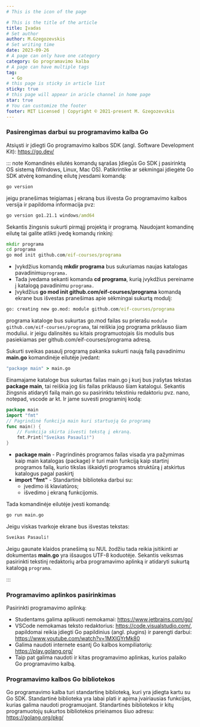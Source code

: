 ```yaml
---
# This is the icon of the page

# This is the title of the article
title: Įvadas
# Set author
author: M.Gzegozevskis
# Set writing time
date: 2023-09-26
# A page can only have one category
category: Go programavimo kalba
# A page can have multiple tags
tag:
  - Go
# this page is sticky in article list
sticky: true
# this page will appear in aricle channel in home page
star: true
# You can customize the footer
footer: MIT Licensed | Copyright © 2021-present M. Gzegozevskis
---
```


### Pasirengimas darbui su programavimo kalba Go
Atsiųsti ir įdiegti Go programavimo kalbos SDK (angl. Software Development Kit): https://go.dev/

::: note Komandinės eilutės komandų sąrašas
Įdiegūs Go SDK į pasirinktą OS sistemą (Windows, Linux, Mac OS).
Patikrintike ar sėkmingai įdiegėte Go SDK atvėrę komandinę eilutę įvesdami komandą:
```cmd
go version
```
jeigu pranešimas teigiamas į ekraną bus išvesta Go programavimo kalbos versija ir papildoma informacija pvz:
```cmd
go version go1.21.1 windows/amd64
```
Sekantis žingsnis sukurti pirmąjį projektą ir programą. Naudojant komandinę eilutę tai galite atlikti įvedę komandų rinkinį: 
```cmd 
mkdir programa
cd programa
go mod init github.com/eif-courses/programa
```

- Įvykdžius komandą **mkdir programa** bus sukuriamas naujas katalogas pavadinimu```programa.``` 
- Tada įvedama sekanti komanda **cd programa**, kurią įvykdžius pereiname į katalogą pavadinimu ```programa.``` 
- Įvykdžius **go mod init github.com/eif-courses/programa** komandą ekrane bus išvestas pranešimas apie sėkmingai sukurtą modulį:
```cmd 
go: creating new go.mod: module github.com/eif-courses/programa
```
programa kataloge bus sukurtas go.mod failas su prierašu ```module github.com/eif-courses/programa```, tai reiškia jog programa priklauso šiam moduliui.
ir jeigu dalinsitės su kitais programuotojais šis modulis bus pasiekiamas per github.com/eif-courses/programa adresą.

Sukurti sveikas pasaulį programą pakanka sukurti naują failą pavadinimu **main.go** komandinėje eilutėje įvedant:
```cmd 
"package main" > main.go
```
Einamajame kataloge bus sukurtas failas main.go į kurį bus įrašytas tekstas **package main**, tai reiškia jog šis failas priklauso šiam katalogui. 
Sekantis žingsnis atidaryti failą main.go su pasirinktu tekstiniu redaktoriu pvz. nano, notepad, vscode ar kt. Ir jame suvesti programinį kodą:
```go 
package main
import "fmt"
// Pagrindinė funkcija main kuri startuoją Go programą
func main() {
    // Funkcija skirta išvesti tekstą į ekraną.
	fmt.Print("Sveikas Pasauli!")
}
```
- **package main** - Pagrindinės programos failas visada yra pažymimas
kaip main katalogas (package) ir turi main funkciją kaip startinį
programos failą, kurio tikslas iškaidyti programos struktūrą į
atskirtus katalogus pagal paskirtį
- **import "fmt"** - Standartinė biblioteka darbui su:
  - įvedimo iš klaviatūros;
  -  išvedimo į ekraną funkcijomis.

Tada komandinėje eilutėje įvesti komandą:
```cmd
go run main.go
``` 
Jeigu viskas tvarkoje ekrane bus išvestas tekstas:
```cmd
Sveikas Pasauli!
```
Jeigu gaunate klaidos pranešimą su NUL žodžiu tada reikia įsitikinti ar dokumentas **main.go** yra išsaugos UTF-8 koduotėje.
Sekantis veiksmas pasirinkti tekstinį redaktorių arba programavimo aplinką ir atidaryti sukurtą katalogą ```programa```.

:::

### Programavimo aplinkos pasirinkimas
Pasirinkti programavimo aplinką:
- Studentams galima aplikuoti nemokamai: https://www.jetbrains.com/go/
- VSCode nemokamas teksto redaktorius: https://code.visualstudio.com/,
  papildomai reikia įdiegti Go papildinius (angl. plugins) ir parengti darbui: https://www.youtube.com/watch?v=1MXIGYrMk80
- Galima naudoti internete esantį Go kalbos kompiliatorių: https://play.golang.org/
- Taip pat galima naudoti ir kitas programavimo aplinkas, kurios palaiko Go programavimo kalbą.

### Programavimo kalbos Go bibliotekos
Go programavimo kalba turi standartinę biblioteką, kuri yra įdiegta kartu su Go SDK.
Standartinė biblioteka yra labai plati ir apima įvairiausias funkcijas, kurias galima naudoti programuojant.
Standartinės bibliotekos ir kitų programuotojų sukurtos bibliotekos prieinamos šiuo adresu: https://golang.org/pkg/
















  
